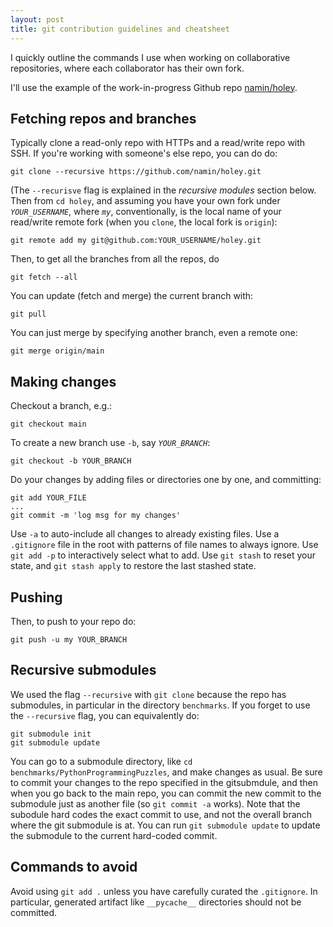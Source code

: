 ```yaml
---
layout: post
title: git contribution guidelines and cheatsheet
---
```


I quickly outline the commands I use when working on collaborative repositories, where each collaborator has their own fork.

I'll use the example of the work-in-progress Github repo [namin/holey](https://github.com/namin/holey).

## Fetching repos and branches

Typically clone a read-only repo with HTTPs and a read/write repo with SSH.
If you're working with someone's else repo, you can do do:
```
git clone --recursive https://github.com/namin/holey.git
```
(The `--recurisve` flag is explained in the _recursive modules_ section below.
Then from `cd holey`, and assuming you have your own fork under _`YOUR_USERNAME`_, where _`my`_, conventionally, is the local name of your read/write remote fork (when you `clone`, the local fork is `origin`):
```
git remote add my git@github.com:YOUR_USERNAME/holey.git
```
Then, to get all the branches from all the repos, do
```
git fetch --all
```
You can update (fetch and merge) the current branch with:
```
git pull
```
You can just merge by specifying another branch, even a remote one:
```
git merge origin/main
```

## Making changes
Checkout a branch, e.g.:
```
git checkout main
```
To create a new branch use `-b`, say _`YOUR_BRANCH`_:
```
git checkout -b YOUR_BRANCH
```
Do your changes by adding files or directories one by one, and committing:
```
git add YOUR_FILE
...
git commit -m 'log msg for my changes'
```
Use `-a` to auto-include all changes to already existing files.
Use a `.gitignore` file in the root with patterns of file names to always ignore.
Use `git add -p` to interactively select what to add.
Use `git stash` to reset your state, and `git stash apply` to restore the last stashed state.

## Pushing

Then, to push to your repo do:
```
git push -u my YOUR_BRANCH
```

## Recursive submodules

We used the flag `--recursive` with `git clone` because the repo has submodules, in particular in the directory `benchmarks`.
If you forget to use the `--recursive` flag, you can equivalently do:
```
git submodule init
git submodule update
```
You can go to a submodule directory, like ```cd benchmarks/PythonProgrammingPuzzles```, and make changes as usual.
Be sure to commit your changes to the repo specified in the gitsubmdule, and then when you go back to the main repo, you can commit the new commit to the submodule just as another file (so `git commit -a` works). Note that the subodule hard codes the exact commit to use, and not the overall branch where the git submodule is at. You can run ```git submodule update``` to update the submodule to the current hard-coded commit.

## Commands to avoid

Avoid using `git add .` unless you have carefully curated the `.gitignore`. In particular, generated artifact like `__pycache__` directories should not be committed.
